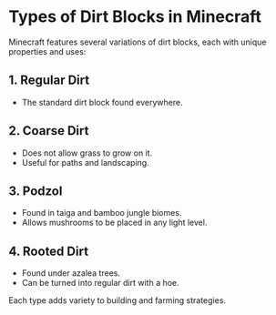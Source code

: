 # Types of Dirt Blocks in Minecraft

Minecraft features several variations of dirt blocks, each with unique properties and uses:

## 1. Regular Dirt
- The standard dirt block found everywhere.

## 2. Coarse Dirt
- Does not allow grass to grow on it.
- Useful for paths and landscaping.

## 3. Podzol
- Found in taiga and bamboo jungle biomes.
- Allows mushrooms to be placed in any light level.

## 4. Rooted Dirt
- Found under azalea trees.
- Can be turned into regular dirt with a hoe.

Each type adds variety to building and farming strategies.
